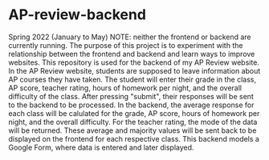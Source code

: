 # AP-review-backend
Spring 2022 (January to May)
NOTE: neither the frontend or backend are currently running. The purpose of this project is to experiment with the relationship between the frontend and backend and learn
ways to improve websites.
This repository is used for the backend of my AP Review website.
In the AP Review website, students are supposed to leave information about AP courses they have taken. The student will enter their grade in the class, AP score,
teacher rating, hours of homework per night, and the overall difficulty of the class. After pressing "submit", their responses will be sent to the backend to be processed.
In the backend, the average response for each class will be calulated for the grade, AP score, hours of homework per night, and the overall difficulty. For the teacher
rating, the mode of the data will be returned. These average and majority values will be sent back to be displayed on the frontend for each respective class.
This backend models a Google Form, where data is entered and later displayed.
